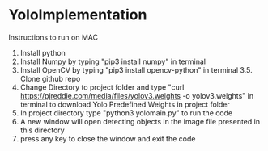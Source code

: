 # YoloImplementation

Instructions to run on MAC

1. Install python
2. Install Numpy by typing "pip3 install numpy" in terminal
3. Install OpenCV by typing "pip3 install opencv-python" in terminal
3.5. Clone github repo
4. Change Directory to project folder and type "curl https://pjreddie.com/media/files/yolov3.weights -o yolov3.weights" in terminal to download Yolo Predefined Weights in project folder
5. In project directory type "python3 yolomain.py" to run the code
6. A new window will open detecting objects in the image file presented in this directory
7. press any key to close the window and exit the code
